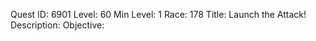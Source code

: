 Quest ID: 6901
Level: 60
Min Level: 1
Race: 178
Title: Launch the Attack!
Description: 
Objective: 
